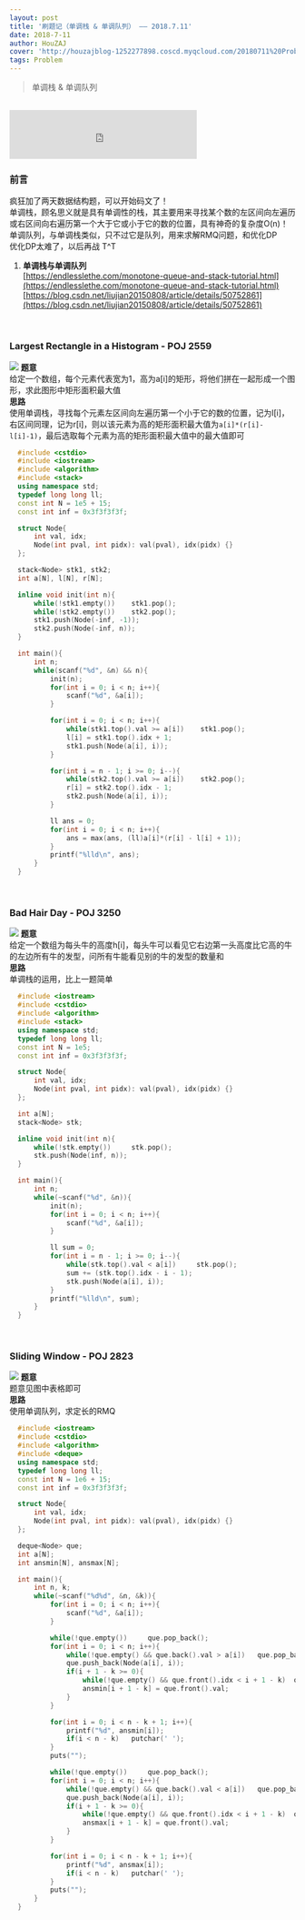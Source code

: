 ```yaml
---
layout: post
title: '刷题记（单调栈 & 单调队列） —— 2018.7.11'
date: 2018-7-11
author: HouZAJ
cover: 'http://houzajblog-1252277898.coscd.myqcloud.com/20180711%20Problem0711/20180711-01.png'
tags: Problem
---
```


> 单调栈 & 单调队列     

<br>

<iframe type="text/html" src="http://music.163.com/outchain/player?type=2&id=4946902&auto=0&height=66" frameborder="no" border="0" marginwidth="0" marginheight="0" width="330" height="86"></iframe>      

<br>

### 前言   
疯狂加了两天数据结构题，可以开始码文了！   
单调栈，顾名思义就是具有单调性的栈，其主要用来寻找某个数的左区间向左遍历或右区间向右遍历第一个大于它或小于它的数的位置，具有神奇的复杂度O(n)！  
单调队列，与单调栈类似，只不过它是队列，用来求解RMQ问题，和优化DP  
优化DP太难了，以后再战 T^T  
1. **单调栈与单调队列**  
[https://endlesslethe.com/monotone-queue-and-stack-tutorial.html](https://endlesslethe.com/monotone-queue-and-stack-tutorial.html)  
[https://blog.csdn.net/liujian20150808/article/details/50752861](https://blog.csdn.net/liujian20150808/article/details/50752861)  
<br>

### Largest Rectangle in a Histogram - POJ 2559  
![](http://houzajblog-1252277898.coscd.myqcloud.com/20180711%20Problem0711/Largest%20Rectangle%20in%20a%20Histogram%20-%20POJ%202559.jpg)
**题意**  
给定一个数组，每个元素代表宽为1，高为a[i]的矩形，将他们拼在一起形成一个图形，求此图形中矩形面积最大值    
**思路**  
使用单调栈，寻找每个元素左区间向左遍历第一个小于它的数的位置，记为l[i]，右区间同理，记为r[i]，则以该元素为高的矩形面积最大值为`a[i]*(r[i]-l[i]-1)`，最后选取每个元素为高的矩形面积最大值中的最大值即可  
```cpp
  #include <cstdio>
  #include <iostream>
  #include <algorithm>
  #include <stack>
  using namespace std;
  typedef long long ll;
  const int N = 1e5 + 15;
  const int inf = 0x3f3f3f3f;

  struct Node{
      int val, idx;
      Node(int pval, int pidx): val(pval), idx(pidx) {}
  };

  stack<Node> stk1, stk2;
  int a[N], l[N], r[N];

  inline void init(int n){
      while(!stk1.empty())    stk1.pop();
      while(!stk2.empty())    stk2.pop();
      stk1.push(Node(-inf, -1));
      stk2.push(Node(-inf, n));
  }

  int main(){
      int n;
      while(scanf("%d", &n) && n){
          init(n);
          for(int i = 0; i < n; i++){
              scanf("%d", &a[i]);
          }

          for(int i = 0; i < n; i++){
              while(stk1.top().val >= a[i])    stk1.pop();
              l[i] = stk1.top().idx + 1;
              stk1.push(Node(a[i], i));
          }

          for(int i = n - 1; i >= 0; i--){
              while(stk2.top().val >= a[i])    stk2.pop();
              r[i] = stk2.top().idx - 1;
              stk2.push(Node(a[i], i));
          }

          ll ans = 0;
          for(int i = 0; i < n; i++){
              ans = max(ans, (ll)a[i]*(r[i] - l[i] + 1));
          }
          printf("%lld\n", ans);
      }
  }
```
<br>

### Bad Hair Day - POJ 3250
![](http://houzajblog-1252277898.coscd.myqcloud.com/20180711%20Problem0711/Bad%20Hair%20Day%20-%20POJ%203250.jpg)
**题意**  
给定一个数组为每头牛的高度h[i]，每头牛可以看见它右边第一头高度比它高的牛的左边所有牛的发型，问所有牛能看见别的牛的发型的数量和  
**思路**  
单调栈的运用，比上一题简单    
```cpp
  #include <iostream>
  #include <cstdio>
  #include <algorithm>
  #include <stack>
  using namespace std;
  typedef long long ll;
  const int N = 1e5;
  const int inf = 0x3f3f3f3f;

  struct Node{
      int val, idx;
      Node(int pval, int pidx): val(pval), idx(pidx) {}
  };

  int a[N];
  stack<Node> stk;

  inline void init(int n){
      while(!stk.empty())     stk.pop();
      stk.push(Node(inf, n));
  }

  int main(){
      int n;
      while(~scanf("%d", &n)){
          init(n);
          for(int i = 0; i < n; i++){
              scanf("%d", &a[i]);
          }

          ll sum = 0;
          for(int i = n - 1; i >= 0; i--){
              while(stk.top().val < a[i])     stk.pop();
              sum += (stk.top().idx - i - 1);
              stk.push(Node(a[i], i));
          }
          printf("%lld\n", sum);
      }
  }
```
<br>

### Sliding Window - POJ 2823
![](http://houzajblog-1252277898.coscd.myqcloud.com/20180711%20Problem0711/Sliding%20Window%20-%20POJ%202823.jpg)
**题意**  
题意见图中表格即可  
**思路**  
使用单调队列，求定长的RMQ  
```cpp
  #include <iostream>
  #include <cstdio>
  #include <algorithm>
  #include <deque>
  using namespace std;
  typedef long long ll;
  const int N = 1e6 + 15;
  const int inf = 0x3f3f3f3f;

  struct Node{
      int val, idx;
      Node(int pval, int pidx): val(pval), idx(pidx) {}
  };

  deque<Node> que;
  int a[N];
  int ansmin[N], ansmax[N];

  int main(){
      int n, k;
      while(~scanf("%d%d", &n, &k)){
          for(int i = 0; i < n; i++){
              scanf("%d", &a[i]);
          }

          while(!que.empty())     que.pop_back();
          for(int i = 0; i < n; i++){
              while(!que.empty() && que.back().val > a[i])   que.pop_back();
              que.push_back(Node(a[i], i));
              if(i + 1 - k >= 0){
                  while(!que.empty() && que.front().idx < i + 1 - k)  que.pop_front();
                  ansmin[i + 1 - k] = que.front().val;
              }
          }

          for(int i = 0; i < n - k + 1; i++){
              printf("%d", ansmin[i]);
              if(i < n - k)   putchar(' ');
          }
          puts("");

          while(!que.empty())     que.pop_back();
          for(int i = 0; i < n; i++){
              while(!que.empty() && que.back().val < a[i])   que.pop_back();
              que.push_back(Node(a[i], i));
              if(i + 1 - k >= 0){
                  while(!que.empty() && que.front().idx < i + 1 - k)  que.pop_front();
                  ansmax[i + 1 - k] = que.front().val;
              }
          }

          for(int i = 0; i < n - k + 1; i++){
              printf("%d", ansmax[i]);
              if(i < n - k)   putchar(' ');
          }
          puts("");
      }
  }
```
<br>
